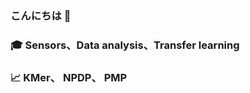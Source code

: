 ### こんにちは 👋
### :mortar_board: Sensors、Data analysis、Transfer learning
### :chart_with_upwards_trend: KMer、 NPDP、 PMP 

<!--
**hiwumeng/hiwumeng** is a ✨ _special_ ✨ repository because its `README.md` (this file) appears on your GitHub profile.

Here are some ideas to get you started:

- 🔭 I’m currently working on ...
- 🌱 I’m currently learning ...
- 👯 I’m looking to collaborate on ...
- 🤔 I’m looking for help with ...
- 💬 Ask me about ...
- 📫 How to reach me: ...
- 😄 Pronouns: ...
- ⚡ Fun fact: ...
-->
